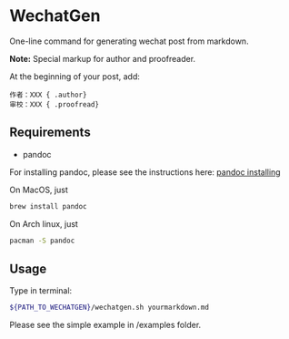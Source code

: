 # WechatGen
One-line command for generating wechat post from markdown.

**Note:** Special markup for author and proofreader.

At the beginning of your post, add:
```
作者：XXX { .author}
审校：XXX { .proofread}
```

## Requirements
- pandoc

For installing pandoc, please see the instructions here: [pandoc installing](http://pandoc.org/installing.html)

On MacOS, just
```bash
brew install pandoc
```
On Arch linux, just
```bash
pacman -S pandoc
```
## Usage
Type in terminal:
```bash
${PATH_TO_WECHATGEN}/wechatgen.sh yourmarkdown.md
```
Please see the simple example in /examples folder.
